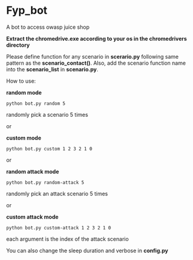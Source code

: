 # Fyp_bot
A bot to access owasp juice shop 

**Extract the chromedrive.exe according to your os in the chromedrivers directory**

Please define function for any scenario in **scerario.py** following same pattern as the **scenario_contact()**. Also, add the scenario function name into the **scenario_list** in **scenario.py**.

How to use: 

**random mode**

```python bot.py random 5```

randomly pick a scenario 5 times        
    
or

**custom mode**
    
```python bot.py custom 1 2 3 2 1 0```

or

**random attack mode**

```python bot.py random-attack 5```

randomly pick an attack scenario 5 times        

or

**custom attack mode**
    
```python bot.py custom-attack 1 2 3 2 1 0```

each argument is the index of the attack scenario
       
       
You can also change the sleep duration and verbose in **config.py**
